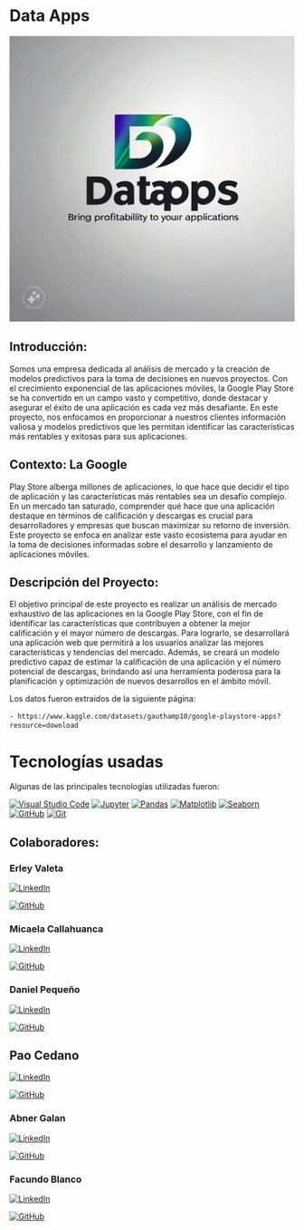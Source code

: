 # Data Apps

![Portada](images/portada.jpg)

## Introducción: 

Somos una empresa dedicada al análisis de mercado y la creación de modelos predictivos para la toma de decisiones en nuevos proyectos. Con el crecimiento exponencial de las aplicaciones móviles, la Google Play Store se ha convertido en un campo vasto y competitivo, donde destacar y asegurar el éxito de una aplicación es cada vez más desafiante. En este proyecto, nos enfocamos en proporcionar a nuestros clientes información valiosa y modelos predictivos que les permitan identificar las características más rentables y exitosas para sus aplicaciones.

## Contexto: La Google 

Play Store alberga millones de aplicaciones, lo que hace que decidir el tipo de aplicación y las características más rentables sea un desafío complejo. En un mercado tan saturado, comprender qué hace que una aplicación destaque en términos de calificación y descargas es crucial para desarrolladores y empresas que buscan maximizar su retorno de inversión. Este proyecto se enfoca en analizar este vasto ecosistema para ayudar en la toma de decisiones informadas sobre el desarrollo y lanzamiento de aplicaciones móviles.

## Descripción del Proyecto: 

El objetivo principal de este proyecto es realizar un análisis de mercado exhaustivo de las aplicaciones en la Google Play Store, con el fin de identificar las características que contribuyen a obtener la mejor calificación y el mayor número de descargas. Para lograrlo, se desarrollará una aplicación web que permitirá a los usuarios analizar las mejores características y tendencias del mercado. Además, se creará un modelo predictivo capaz de estimar la calificación de una aplicación y el número potencial de descargas, brindando así una herramienta poderosa para la planificación y optimización de nuevos desarrollos en el ámbito móvil.

Los datos fueron extraidos  de la siguiente página: 

    - https://www.kaggle.com/datasets/gauthamp10/google-playstore-apps?resource=download

# Tecnologías usadas

Algunas de las principales tecnologías utilizadas fueron:

[![Visual Studio Code](https://img.shields.io/badge/IDE-Visual%20Studio%20Code-blue)](https://code.visualstudio.com/) 
[![Jupyter](https://img.shields.io/badge/Notebook-Jupyter-orange)](https://jupyter.org/)
[![Pandas](https://img.shields.io/badge/Library-Pandas-brightgreen)](https://pandas.pydata.org/)
[![Matplotlib](https://img.shields.io/badge/Library-Matplotlib-blue)](https://matplotlib.org/)
[![Seaborn](https://img.shields.io/badge/Library-Seaborn-yellow)](https://seaborn.pydata.org/)
[![GitHub](https://img.shields.io/badge/Platform-GitHub-lightgrey)](https://github.com/)
[![Git](https://img.shields.io/badge/Version%20Control-Git-blue)](https://git-scm.com/)


## Colaboradores:

### Erley Valeta

[![LinkedIn](https://img.shields.io/badge/linkedin-%230077B5.svg?style=for-the-badge&logo=linkedin&logoColor=white)](https://www.linkedin.com/in/erley-valeta-devops/)

[![GitHub](https://img.shields.io/badge/github-%23121011.svg?style=for-the-badge&logo=github&logoColor=white)](https://github.com/ErleyValeta)

### Micaela Callahuanca

[![LinkedIn](https://img.shields.io/badge/linkedin-%230077B5.svg?style=for-the-badge&logo=linkedin&logoColor=white)](www.linkedin.com/in/micaelacallahuanca)

[![GitHub](https://img.shields.io/badge/github-%23121011.svg?style=for-the-badge&logo=github&logoColor=white)](https://github.com/MicaelaCallahuanca)

### Daniel Pequeño

[![LinkedIn](https://img.shields.io/badge/linkedin-%230077B5.svg?style=for-the-badge&logo=linkedin&logoColor=white)](https://www.linkedin.com/in/daniel-peque%C3%B1o/)

[![GitHub](https://img.shields.io/badge/github-%23121011.svg?style=for-the-badge&logo=github&logoColor=white)](https://github.com/danpeq)

## Pao Cedano

[![LinkedIn](https://img.shields.io/badge/linkedin-%230077B5.svg?style=for-the-badge&logo=linkedin&logoColor=white)](https://www.linkedin.com/in/paolacedanouseche/)

[![GitHub](https://img.shields.io/badge/github-%23121011.svg?style=for-the-badge&logo=github&logoColor=white)](https://github.com/Pao067)

### Abner Galan

[![LinkedIn](https://img.shields.io/badge/linkedin-%230077B5.svg?style=for-the-badge&logo=linkedin&logoColor=white)](https://www.linkedin.com/in/abner-david-galan-roldan/)

[![GitHub](https://img.shields.io/badge/github-%23121011.svg?style=for-the-badge&logo=github&logoColor=white)](https://github.com/AbnerGalRol)

### Facundo Blanco

[![LinkedIn](https://img.shields.io/badge/linkedin-%230077B5.svg?style=for-the-badge&logo=linkedin&logoColor=white)](https://www.linkedin.com/in/facundo-blanco-a0089024a/)

[![GitHub](https://img.shields.io/badge/github-%23121011.svg?style=for-the-badge&logo=github&logoColor=white)](https://github.com/FacuSB)